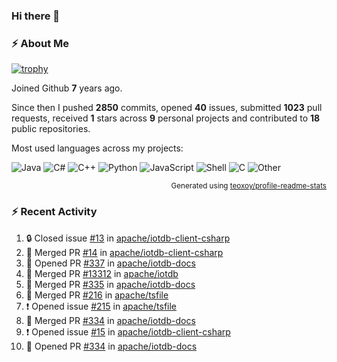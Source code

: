 ### Hi there 👋

### :zap: About Me

[![trophy](https://github-profile-trophy.vercel.app/?username=HTHou&theme=onedark)](https://github.com/ryo-ma/github-profile-trophy)
   
Joined Github **7** years ago.

Since then I pushed **2850** commits, opened **40** issues, submitted **1023** pull requests, received **1** stars across **9** personal projects and contributed to **18** public repositories.

Most used languages across my projects:

![Java](https://img.shields.io/static/v1?style=flat-square&label=%E2%A0%80&color=555&labelColor=%23b07219&message=Java%EF%B8%B189.6%25)
![C#](https://img.shields.io/static/v1?style=flat-square&label=%E2%A0%80&color=555&labelColor=%23178600&message=C%23%EF%B8%B13.9%25)
![C++](https://img.shields.io/static/v1?style=flat-square&label=%E2%A0%80&color=555&labelColor=%23f34b7d&message=C%2B%2B%EF%B8%B12.7%25)
![Python](https://img.shields.io/static/v1?style=flat-square&label=%E2%A0%80&color=555&labelColor=%233572A5&message=Python%EF%B8%B10.7%25)
![JavaScript](https://img.shields.io/static/v1?style=flat-square&label=%E2%A0%80&color=555&labelColor=%23f1e05a&message=JavaScript%EF%B8%B10.5%25)
![Shell](https://img.shields.io/static/v1?style=flat-square&label=%E2%A0%80&color=555&labelColor=%2389e051&message=Shell%EF%B8%B10.4%25)
![C](https://img.shields.io/static/v1?style=flat-square&label=%E2%A0%80&color=555&labelColor=%23555555&message=C%EF%B8%B10.4%25)
![Other](https://img.shields.io/static/v1?style=flat-square&label=%E2%A0%80&color=555&labelColor=%23ededed&message=Other%EF%B8%B11.4%25)

<p align="right"><sub>Generated using <a href="https://github.com/marketplace/actions/profile-readme-stats">teoxoy/profile-readme-stats</a></sub></p>


<!--![](https://github.com/HTHou/HTHou/blob/output/github-contribution-grid-snake.svg)-->

<!--![Haonan Hou's github stats](https://github-readme-stats.vercel.app/api?username=HTHou&count_private=true&show_icons=true&theme=onedark)-->

<!--![Haonan Hou's wakatime stats](https://github-readme-stats.vercel.app/api/wakatime?username=HTHou&layout=compact&theme=onedark)-->

<!--![Top Langs](https://github-readme-stats.vercel.app/api/top-langs/?username=HTHou&theme=onedark&layout=compact)-->

### :zap: Recent Activity
<!--START_SECTION:activity-->
1. 🔒 Closed issue [#13](https://github.com/apache/iotdb-client-csharp/issues/13) in [apache/iotdb-client-csharp](https://github.com/apache/iotdb-client-csharp)
2. 🎉 Merged PR [#14](https://github.com/apache/iotdb-client-csharp/pull/14) in [apache/iotdb-client-csharp](https://github.com/apache/iotdb-client-csharp)
3. 💪 Opened PR [#337](https://github.com/apache/iotdb-docs/pull/337) in [apache/iotdb-docs](https://github.com/apache/iotdb-docs)
4. 🎉 Merged PR [#13312](https://github.com/apache/iotdb/pull/13312) in [apache/iotdb](https://github.com/apache/iotdb)
5. 🎉 Merged PR [#335](https://github.com/apache/iotdb-docs/pull/335) in [apache/iotdb-docs](https://github.com/apache/iotdb-docs)
6. 🎉 Merged PR [#216](https://github.com/apache/tsfile/pull/216) in [apache/tsfile](https://github.com/apache/tsfile)
7. ❗ Opened issue [#215](https://github.com/apache/tsfile/issues/215) in [apache/tsfile](https://github.com/apache/tsfile)
8. 🎉 Merged PR [#334](https://github.com/apache/iotdb-docs/pull/334) in [apache/iotdb-docs](https://github.com/apache/iotdb-docs)
9. ❗ Opened issue [#15](https://github.com/apache/iotdb-client-csharp/issues/15) in [apache/iotdb-client-csharp](https://github.com/apache/iotdb-client-csharp)
10. 💪 Opened PR [#334](https://github.com/apache/iotdb-docs/pull/334) in [apache/iotdb-docs](https://github.com/apache/iotdb-docs)
<!--END_SECTION:activity-->

<!--
**HTHou/HTHou** is a ✨ _special_ ✨ repository because its `README.md` (this file) appears on your GitHub profile.

Here are some ideas to get you started:

- 🔭 I’m currently working on ...
- 🌱 I’m currently learning ...
- 👯 I’m looking to collaborate on ...
- 🤔 I’m looking for help with ...
- 💬 Ask me about ...
- 📫 How to reach me: ...
- 😄 Pronouns: ...
- ⚡ Fun fact: ...
-->
